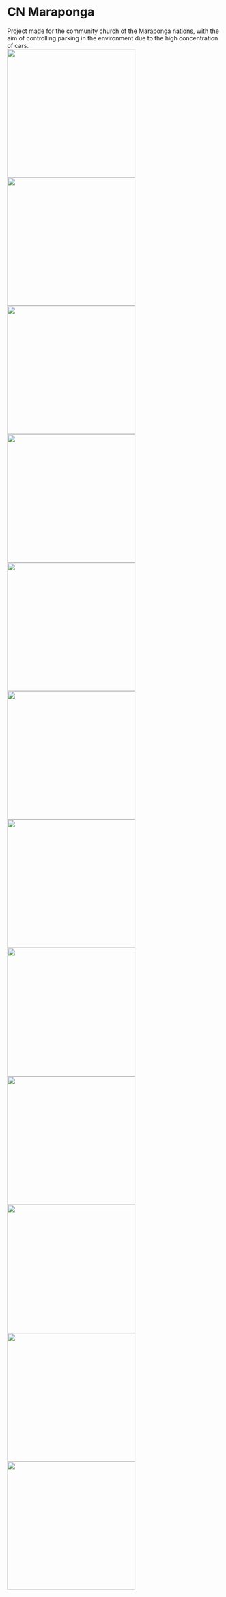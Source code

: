 <h1>CN Maraponga</h1>
Project made for the community church of the Maraponga nations, with the aim of controlling parking in the environment due to the high concentration of cars.


<div>
<img width="300" heigth="300" src="assets/imgApp/login.png">
</div>

<div>
<img width="300" heigth="300" src="assets/imgApp/home.png">
</div>

<div>
<img width="300" heigth="300" src="assets/imgApp/optionScale.png">
</div>

<div>
<img width="300" heigth="300" src="assets/imgApp/registerScales.png">
</div>

<div>
<img width="300" heigth="300" src="assets/imgApp/scales.png">
</div>

<div>
<img width="300" heigth="300" src="assets/imgApp/detailsScales.png">
</div>

<div>
<img width="300" heigth="300" src="assets/imgApp/optionsVehicles.png">
</div>

<div>
<img width="300" heigth="300" src="assets/imgApp/registerVehicles.png">
</div>

<div>
<img width="300" heigth="300" src="assets/imgApp/vehicles.png">
</div>

<div>
<img width="300" heigth="300" src="assets/imgApp/optionsVolunteers.png">
</div>

<div>
<img width="300" heigth="300" src="assets/imgApp/registerVolunteers.png">
</div>

<div >
<img width="300" heigth="300" src="assets/imgApp/volunteers.png">
</div>





